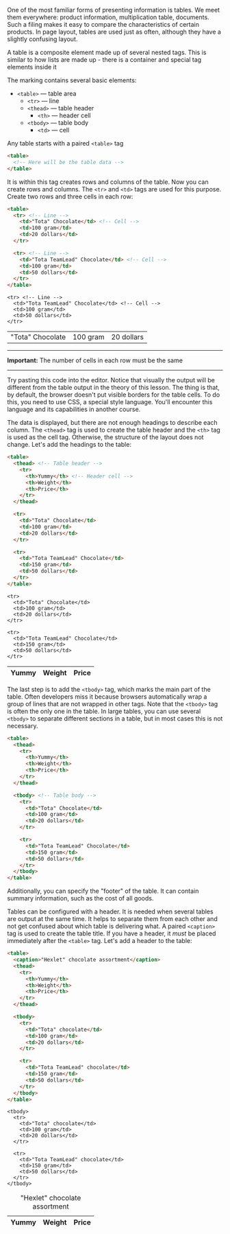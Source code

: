 
One of the most familiar forms of presenting information is tables. We meet them everywhere: product information, multiplication table, documents. Such a filing makes it easy to compare the characteristics of certain products. In page layout, tables are used just as often, although they have a slightly confusing layout.

A table is a composite element made up of several nested tags. This is similar to how lists are made up - there is a container and special tag elements inside it

The marking contains several basic elements:

* `<table>` — table area
  * `<tr>` — line
  * `<thead>` — table header
    * `<th>` — header cell
  * `<tbody>` — table body
    * `<td>` — cell

Any table starts with a paired `<table>` tag

```html
<table>
  <!-- Here will be the table data -->
</table>
```

It is within this tag creates rows and columns of the table. Now you can create rows and columns. The `<tr>` and `<td>` tags are used for this purpose. Create two rows and three cells in each row:

```html
<table>
  <tr> <!-- Line -->
    <td>"Tota" Chocolate</td> <!-- Cell -->
    <td>100 gram</td>
    <td>20 dollars</td>
  </tr>

  <tr> <!-- Line -->
    <td>"Tota TeamLead" Chocolate</td> <!-- Cell -->
    <td>100 gram</td>
    <td>50 dollars</td>
  </tr>
</table>
```

<div class="hexlet-basics-example my-3">
  <table class="table-bordered m-0 w-100">
    <tr> <!-- Line -->
      <td>"Tota" Chocolate</td> <!-- Cell -->
      <td>100 gram</td>
      <td>20 dollars</td>
    </tr>

    <tr> <!-- Line -->
      <td>"Tota TeamLead" Chocolate</td> <!-- Cell -->
      <td>100 gram</td>
      <td>50 dollars</td>
    </tr>
  </table>
</div>

---

**Important:** The number of cells in each row must be the same

---

Try pasting this code into the editor. Notice that visually the output will be different from the table output in the theory of this lesson. The thing is that, by default, the browser doesn't put visible borders for the table cells. To do this, you need to use CSS, a special style language. You'll encounter this language and its capabilities in another course.

The data is displayed, but there are not enough headings to describe each column. The `<thead>` tag is used to create the table header and the `<th>` tag is used as the cell tag. Otherwise, the structure of the layout does not change. Let's add the headings to the table:

```html
<table>
  <thead> <!-- Table header -->
    <tr>
      <th>Yummy</th> <!-- Header cell -->
      <th>Weight</th>
      <th>Price</th>
    </tr>
  </thead>

  <tr>
    <td>"Tota" Chocolate</td>
    <td>100 gram</td>
    <td>20 dollars</td>
  </tr>

  <tr>
    <td>"Tota TeamLead" Chocolate</td>
    <td>150 gram</td>
    <td>50 dollars</td>
  </tr>
</table>
```

<div class="hexlet-basics-example my-3">
  <table class="table-bordered m-0">
    <thead> <!-- Table header -->
      <tr>
        <th>Yummy</th> <!-- Рeader cell -->
        <th>Weight</th>
        <th>Price</th>
      </tr>
    </thead>

    <tr>
      <td>"Tota" Chocolate</td>
      <td>100 gram</td>
      <td>20 dollars</td>
    </tr>

    <tr>
      <td>"Tota TeamLead" Chocolate</td>
      <td>150 gram</td>
      <td>50 dollars</td>
    </tr>
  </table>
</div>

The last step is to add the `<tbody>` tag, which marks the main part of the table. Often developers miss it because browsers automatically wrap a group of lines that are not wrapped in other tags. Note that the `<tbody>` tag is often the only one in the table. In large tables, you can use several `<tbody>` to separate different sections in a table, but in most cases this is not necessary.

```html
<table>
  <thead>
    <tr>
      <th>Yummy</th>
      <th>Weight</th>
      <th>Price</th>
    </tr>
  </thead>

  <tbody> <!-- Table body -->
    <tr>
      <td>"Tota" Chocolate</td>
      <td>100 gram</td>
      <td>20 dollars</td>
    </tr>

    <tr>
      <td>"Tota TeamLead" Chocolate</td>
      <td>150 gram</td>
      <td>50 dollars</td>
    </tr>
  </tbody>
</table>
```

Additionally, you can specify the "footer" of the table. It can contain summary information, such as the cost of all goods.

Tables can be configured with a header. It is needed when several tables are output at the same time. It helps to separate them from each other and not get confused about which table is delivering what. A paired `<caption>` tag is used to create the table title. If you have a header, it _must_ be placed immediately after the `<table>` tag. Let's add a header to the table:


```html
<table>
  <caption>"Hexlet" chocolate assortment</caption>
  <thead>
    <tr>
      <th>Yummy</th>
      <th>Weight</th>
      <th>Price</th>
    </tr>
  </thead>

  <tbody>
    <tr>
      <td>"Tota" chocolate</td>
      <td>100 gram</td>
      <td>20 dollars</td>
    </tr>

    <tr>
      <td>"Tota TeamLead" chocolate</td>
      <td>150 gram</td>
      <td>50 dollars</td>
    </tr>
  </tbody>
</table>
```

<div class="hexlet-basics-example my-3">
  <table class="table-bordered m-0">
    <caption>"Hexlet" chocolate assortment</caption>
    <thead>
      <tr>
        <th>Yummy</th>
        <th>Weight</th>
        <th>Price</th>
      </tr>
    </thead>

    <tbody>
      <tr>
        <td>"Tota" chocolate</td>
        <td>100 gram</td>
        <td>20 dollars</td>
      </tr>

      <tr>
        <td>"Tota TeamLead" chocolate</td>
        <td>150 gram</td>
        <td>50 dollars</td>
      </tr>
    </tbody>
  </table>
</div>
